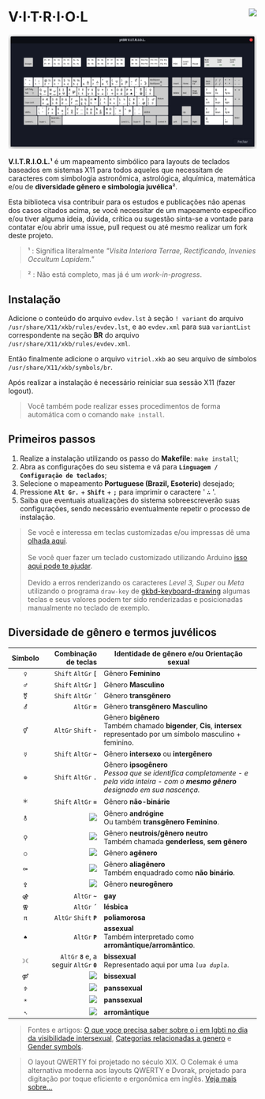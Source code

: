 # **V·I·T·R·I·O·L** <img align="right" src="https://img.shields.io/github/v/tag/jmurowaniecki/vitriol?sort=semver&style=flat-square" />

![Leiaute de teclas mapeadas][keyboard.png]

<!--
@TODO: Review install process.
![](https://img.shields.io/badge/ubuntu-building-green?style=for-the-badge&logo=ubuntu)
![](https://img.shields.io/badge/arch-building-green?style=for-the-badge&logo=arch-linux)
![](https://img.shields.io/badge/debian-building-green?style=for-the-badge&logo=debian)
![](https://img.shields.io/badge/slackware-building-green?style=for-the-badge&logo=slackware)
![](https://img.shields.io/badge/linuxmint-failure-red?style=for-the-badge&logo=linuxmint)
![](https://img.shields.io/badge/popOS-failure-red?style=for-the-badge&logo=popOS)
-->

**V.I.T.R.I.O.L.¹** é um mapeamento simbólico para layouts de teclados baseados em sistemas X11 para todos aqueles que necessitam de caracteres com simbologia astronômica, astrológica, alquímica, matemática e/ou de **diversidade gênero e simbologia juvélica**².

Esta biblioteca visa contribuir para os estudos e publicações não apenas dos casos citados acima, se você necessitar de um mapeamento específico e/ou tiver alguma ideia, dúvida, crítica ou sugestão sinta-se a vontade para contatar e/ou abrir uma issue, pull request ou até mesmo realizar um fork deste projeto.


> ¹ : Significa literalmente _"Visita Interiora Terrae, Rectificando, Invenies Occultum Lapidem."_

> ² : Não está completo, mas já é um _work-in-progress_.



## Instalação

Adicione o conteúdo do arquivo `evdev.lst` à seção `! variant` do arquivo `/usr/share/X11/xkb/rules/evdev.lst`, e ao `evdev.xml` para sua `variantList` correspondente na seção **BR** do arquivo `/usr/share/X11/xkb/rules/evdev.xml`.

Então finalmente adicione o arquivo `vitriol.xkb` ao seu arquivo de símbolos `/usr/share/X11/xkb/symbols/br`.

Após realizar a instalação é necessário reiniciar sua sessão X11 (fazer logout).

> Você também pode realizar esses procedimentos de forma automática com o comando `make install`.



## Primeiros passos

1.  Realize a instalação utilizando os passo do **Makefile**: `make install`;
2.  Abra as configurações do seu sistema e vá para **`Linguagem / Configuração de teclados`**;
3.  Selecione o mapeamento **Portuguese (Brazil, Esoteric)** desejado;
4.  Pressione **` Alt Gr. `** + **` Shift `** + **` ; `** para imprimir o caractere ' **` ∴ `** '.
5.  Saiba que eventuais atualizações do sistema sobreescreverão suas configurações, sendo necessário eventualmente repetir o processo de instalação.


> Se você e interessa em teclas customizadas e/ou impressas dê uma [olhada aqui][max-keyboard-url].
\
\
> Se você quer fazer um teclado customizado utilizando Arduino [isso aqui pode te ajudar][diy-with-arduino].
\
\
> Devido a erros renderizando os caracteres _Level 3, Super_ ou _Meta_ utilizando o programa `draw-key` de [gkbd-keyboard-drawing](https://github.com/GNOME/libgnomekbd/blob/master/libgnomekbd/gkbd-keyboard-drawing.c) algumas teclas e seus valores podem ter sido renderizadas e posicionadas manualmente no teclado de exemplo.



## Diversidade de gênero e termos juvélicos

Símbolo | Combinação de teclas | Identidade de gênero e/ou Orientação sexual
:------:|---------------------:|---------------------------------------------
 `♀` | ` Shift ` ` AltGr ` **` [ `** | Gênero **Feminino**
 `♂` | ` Shift ` ` AltGr ` **` ] `** | Gênero **Masculino**
 `⚧` | ` Shift ` ` AltGr ` **` ´ `** | Gênero **transgênero**
 `⚦` | ` AltGr ` **` = `** | Gênero **transgênero** **Masculino**
 `⚥` | ` AltGr ` ` Shift ` **` - `** | Gênero **bigênero**<br>Também chamado **bigender**, **Cis**, **intersex** representado por um símbolo masculino + feminino.
 `☿` | ` Shift ` ` AltGr ` **` ~ `** | Gênero **intersexo** ou **intergênero**
 `⊕` | ` Shift ` ` AltGr ` **` . `** | Gênero **ipsogênero**<br>_Pessoa que se identifica completamente - e pela vida inteira - com o **mesmo gênero** designado em sua nascença._
 `🞵` | ` Shift ` ` AltGr ` **` = `** | Gênero **não-binárie**
 `⚨` | ![][TODO] | Gênero **andrógine**<br>Ou também **transgênero** **Feminino**.
 `⚲` | ![][TODO] | Gênero **neutrois/gênero neutro**<br>Também chamada **genderless**, **sem gênero**
 `○` | ![][TODO] | Gênero **agênero**
 `⚩` | ![][TODO] | Gênero **aliagênero**<br>Também enquadrado como **não binário**.
 `⚴` | ![][TODO] | Gênero **neurogênero**
 `⚣` | ` AltGr ` **` ~ `** | **gay**
 `⚢` | ` AltGr ` **` ´ `** | **lésbica**
 `π`  | ` AltGr ` ` Shift ` **` P `** | **poliamorosa**
 `♠`  | ` AltGr ` **` P `** | **assexual**<br>Também interpretado como **arromântique/arromântico**.
 `☽︎☾︎` | ` AltGr ` **` 8 `** e, a seguir ` AltGr ` **` 0 `** | **bissexual**<br>Representado aqui por uma _`lua dupla`_.
 `⚤` | ![][TODO] | **bissexual**
 `ꉣ`  | ![][TODO] | **panssexual**
 `☀︎︎`  | ![][TODO] | **panssexual**
 `➴`  | ![][TODO] | **arromântique**

<!--
Símbolo|Combinação de teclas|Status do relacionamento
:-----:|:-----------:|---
` ⚯ ` | ![][TODO] | Namorando
` ⚭ ` | ![][TODO] | Casado
` ⚮ ` | ![][TODO] | Divorciado
-->

> Fontes e artigos:
[O que voce precisa saber sobre o i em lgbti no dia da visibilidade intersexual](https://www.grupodignidade.org.br/intersex-o-que-voce-precisa-saber-sobre-o-i-em-lgbti-no-dia-da-visibilidade-intersexual/),
[Categorias relacionadas a genero](https://orientando.org/categorias-relacionadas-a-genero/) e
[Gender symbols](http://www.cakeworld.info/transsexualism/gender-symbols).

> O layout QWERTY foi projetado no século XIX. O Colemak é uma alternativa moderna aos layouts QWERTY e Dvorak, projetado para digitação por toque eficiente e ergonômica em inglês. [Veja mais sobre…](https://colemak.com/)



[](ASSETS)

[ico-version]: https://img.shields.io/github/v/tag/jmurowaniecki/vitriol?sort=semver&style=flat-square

[keyboard.png]: ./doc/assets/layout.png

[max-keyboard-url]: https://www.maxkeyboard.com/
[diy-with-arduino]: https://www.makeuseof.com/tag/make-custom-shortcut-buttons-arduino/
[TODO]: https://img.shields.io/badge/atalho_de_teclas_-indefinido-violet?style=flat-square